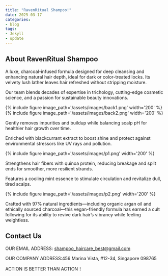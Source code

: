 ```yaml
---
title: "RavenRitual Shampoo!"
date: 2025-03-17
categories:
- blog
tags:
- Jekyll
- update
---
```


## About RavenRitual Shampoo

A luxe, charcoal-infused formula designed for deep cleansing and enhancing natural hair depth, ideal for dark or color-treated locks. Its velvety lush lather leaves hair refreshed without stripping moisture.

Our team blends decades of expertise in trichology, cutting-edge cosmetic science, and a passion for sustainable beauty innovations.

{% include figure image_path='/assets/images/back1.png' width='200' %}
{% include figure image_path='/assets/images/back2.png' width='200' %}

Gently removes impurities and buildup while balancing scalp pH for healthier hair growth over time.

Enriched with blackcurrant extract to boost shine and protect against environmental stressors like UV rays and pollution.

{% include figure image_path='/assets/images/p1.png' width='200' %}

Strengthens hair fibers with quinoa protein, reducing breakage and split ends for smoother, more resilient strands.

Features a cooling mint essence to stimulate circulation and revitalize dull, tired scalps.

{% include figure image_path='/assets/images/p2.png' width='200' %}

Crafted with 97% natural ingredients—including organic argan oil and ethically sourced charcoal—this vegan-friendly formula has earned a cult following for its ability to revive dark hair’s vibrancy while feeling weightless.

## Contact Us

OUR EMAIL ADDRESS: shampoo_haircare_best@gmail.com

OUR COMPANY ADDRESS:456 Marina Vista, #12-34, Singapore 098765

ACTION IS BETTER THAN ACTION！
